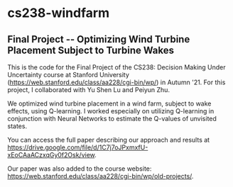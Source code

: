 # cs238-windfarm
## Final Project -- Optimizing Wind Turbine Placement Subject to Turbine Wakes
This is the code for the Final Project of the CS238: Decision Making Under Uncertainty course at Stanford University (https://web.stanford.edu/class/aa228/cgi-bin/wp/) in Autumn '21. For this project, I collaborated with Yu Shen Lu and Peiyun Zhu.

We optimized wind turbine placement in a wind farm, subject to wake effects, using Q-learning. I worked especially on utilizing Q-learning in conjunction with Neural Networks to estimate the Q-values of unvisited states. 

You can access the full paper describing our approach and results at https://drive.google.com/file/d/1C7j7oJPxmxfU-xEoCAaACzxqGy0f2Osk/view.

Our paper was also added to the course website: https://web.stanford.edu/class/aa228/cgi-bin/wp/old-projects/.
